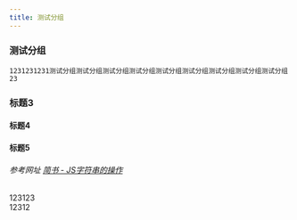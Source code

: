 ```yaml
---
title: 测试分组
---
```



### 测试分组

```
1231231231测试分组测试分组测试分组测试分组测试分组测试分组测试分组测试分组测试分组23
```

### 标题3

#### 标题4

#### 标题5

###### 参考网址 [简书 - JS字符串的操作](https://www.jianshu.com/p/c487f26f0eb1)

123123<br>
12312<br>